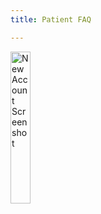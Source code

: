 ```yaml
---
title: Patient FAQ

---
```


<img src="/comingSoon.png" alt="New Account Screenshot" style="width:25%;">
